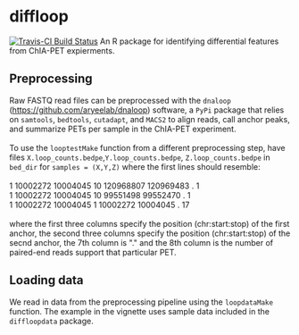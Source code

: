 # diffloop
[![Travis-CI Build Status](https://travis-ci.org/aryeelab/diffloop.svg?branch=master)](https://travis-ci.org/aryeelab/diffloop)
An R package for identifying differential features from ChIA-PET expierments. 

## Preprocessing
Raw FASTQ read files can be preprocessed with the `dnaloop`
(https://github.com/aryeelab/dnaloop) software, a `PyPi` package that relies 
on `samtools`, `bedtools`, `cutadapt`, and `MACS2` to align reads,
call anchor peaks, and summarize PETs per sample in the ChIA-PET experiment.
<br> <br>
To use the `looptestMake` function from a different preprocessing step,
have files `X.loop_counts.bedpe`,`Y.loop_counts.bedpe`, 
`Z.loop_counts.bedpe` in `bed_dir` for `samples = (X,Y,Z)` where the 
first lines should resemble: <br> <br>
1 10002272 10004045 10 120968807 120969483 . 1 <br>
1 10002272 10004045 10 99551498 99552470 . 1 <br>
1 10002272 10004045 1 10002272 10004045 . 17 <br>
<br> 
where the first three columns specify the position (chr:start:stop) of
the first anchor, the second three columns specify the position
(chr:start:stop) of the secnd anchor, the 7th column is "." and the 8th
column is the number of paired-end reads support that particular PET.

## Loading data
We read in data from the preprocessing pipeline using the `loopdataMake`
function. The example in the vignette uses sample data included in the `diffloopdata`
package. 
